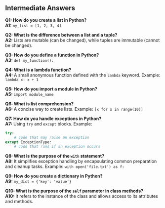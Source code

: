 ## Intermediate Answers

**Q1: How do you create a list in Python?**  
**A1:** `my_list = [1, 2, 3, 4]`

**Q2: What is the difference between a list and a tuple?**  
**A2:** Lists are mutable (can be changed), while tuples are immutable (cannot be changed).

**Q3: How do you define a function in Python?**  
**A3:** `def my_function():`

**Q4: What is a lambda function?**  
**A4:** A small anonymous function defined with the `lambda` keyword. Example: `lambda x: x + 1`

**Q5: How do you import a module in Python?**  
**A5:** `import module_name`

**Q6: What is list comprehension?**  
**A6:** A concise way to create lists. Example: `[x for x in range(10)]`

**Q7: How do you handle exceptions in Python?**  
**A7:** Using `try` and `except` blocks. Example:
```python
try:
    # code that may raise an exception
except ExceptionType:
    # code that runs if an exception occurs
```

**Q8: What is the purpose of the `with` statement?**  
**A8:** It simplifies exception handling by encapsulating common preparation and cleanup tasks. Example: `with open('file.txt') as f:`

**Q9: How do you create a dictionary in Python?**  
**A9:** `my_dict = {'key': 'value'}`

**Q10: What is the purpose of the `self` parameter in class methods?**  
**A10:** It refers to the instance of the class and allows access to its attributes and methods.